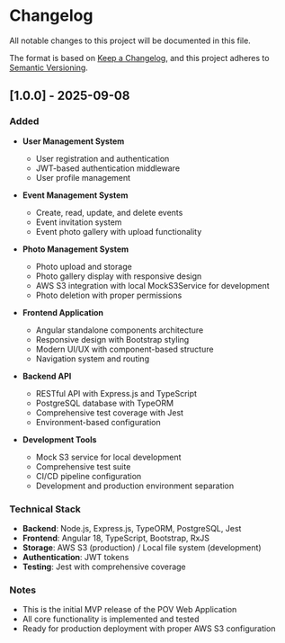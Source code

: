 # Changelog

All notable changes to this project will be documented in this file.

The format is based on [Keep a Changelog](https://keepachangelog.com/en/1.0.0/),
and this project adheres to [Semantic Versioning](https://semver.org/spec/v2.0.0.html).

## [1.0.0] - 2025-09-08

### Added
- **User Management System**
  - User registration and authentication
  - JWT-based authentication middleware
  - User profile management

- **Event Management System**
  - Create, read, update, and delete events
  - Event invitation system
  - Event photo gallery with upload functionality

- **Photo Management System**
  - Photo upload and storage
  - Photo gallery display with responsive design
  - AWS S3 integration with local MockS3Service for development
  - Photo deletion with proper permissions

- **Frontend Application**
  - Angular standalone components architecture
  - Responsive design with Bootstrap styling
  - Modern UI/UX with component-based structure
  - Navigation system and routing

- **Backend API**
  - RESTful API with Express.js and TypeScript
  - PostgreSQL database with TypeORM
  - Comprehensive test coverage with Jest
  - Environment-based configuration

- **Development Tools**
  - Mock S3 service for local development
  - Comprehensive test suite
  - CI/CD pipeline configuration
  - Development and production environment separation

### Technical Stack
- **Backend**: Node.js, Express.js, TypeORM, PostgreSQL, Jest
- **Frontend**: Angular 18, TypeScript, Bootstrap, RxJS
- **Storage**: AWS S3 (production) / Local file system (development)
- **Authentication**: JWT tokens
- **Testing**: Jest with comprehensive coverage

### Notes
- This is the initial MVP release of the POV Web Application
- All core functionality is implemented and tested
- Ready for production deployment with proper AWS S3 configuration
